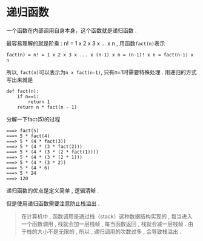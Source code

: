 # 递归函数

一个函数在内部调用自身本身，这个函数就是递归函数 .

最容易理解的就是阶乘 : n! = 1 x 2 x 3 x ... x n , 用函数`fact(n)`表示

```
fact(n) = n! = 1 x 2 x 3 x ... x (n-1) x n = (n-1)! x n = fact(n-1) x n
```

所以, `fact(n)`可以表示为`n x fact(n-1)`, 只有n=1时需要特殊处理 . 用递归的方式写出来就是

```
def fact(n):
    if n==1:
        return 1
    return n * fact(n - 1)
```

分解一下fact\(5\)的过程

```
===> fact(5)
===> 5 * fact(4)
===> 5 * (4 * fact(3))
===> 5 * (4 * (3 * fact(2)))
===> 5 * (4 * (3 * (2 * fact(1))))
===> 5 * (4 * (3 * (2 * 1)))
===> 5 * (4 * (3 * 2))
===> 5 * (4 * 6)
===> 5 * 24
===> 120
```

递归函数的优点是定义简单 , 逻辑清晰 . 

但是使用递归函数需要注意防止栈溢出 . 

> 在计算机中 , 函数调用是通过栈（stack）这种数据结构实现的 , 每当进入一个函数调用 , 栈就会加一层栈帧 , 每当函数返回 , 栈就会减一层栈帧 . 由于栈的大小不是无限的 , 所以 , 递归调用的次数过多 , 会导致栈溢出 .





